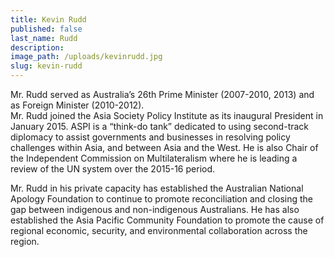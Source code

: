 ```yaml
---
title: Kevin Rudd
published: false
last_name: Rudd
description:
image_path: /uploads/kevinrudd.jpg
slug: kevin-rudd
---
```



Mr. Rudd served as Australia’s 26th Prime Minister (2007-2010, 2013) and as Foreign Minister (2010-2012).
<br>Mr. Rudd joined the Asia Society Policy Institute as its inaugural President in January 2015. ASPI is a “think-do tank” dedicated to using second-track diplomacy to assist governments and businesses in resolving policy challenges within Asia, and between Asia and the West. He is also Chair of the Independent Commission on Multilateralism where he is leading a review of the UN system over the 2015-16 period.

Mr. Rudd in his private capacity has established the Australian National Apology Foundation to continue to promote reconciliation and closing the gap between indigenous and non-indigenous Australians. He has also established the Asia Pacific Community Foundation to promote the cause of regional economic, security, and environmental collaboration across the region.